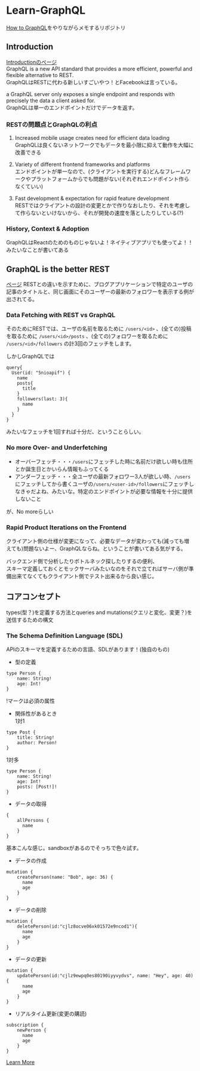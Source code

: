 # Learn-GraphQL
[How to GraphQL](https://www.howtographql.com/)をやりながらメモするリポジトリ


## Introduction
[Introductionのページ](https://www.howtographql.com/)  
GraphQL is a new API standard that provides a more efficient, powerful and flexible alternative to REST.  
GraphQLはRESTに代わる新しいすごいやつ！とFacebookは言っている。

a GraphQL server only exposes a single endpoint and responds with precisely the data a client asked for.  
GraphQLは単一のエンドポイントだけでデータを返す。

### RESTの問題点とGraphQLの利点
1. Increased mobile usage creates need for efficient data loading  
GraphQLは良くないネットワークでもデータを最小限に抑えて動作を大幅に改善できる

2. Variety of different frontend frameworks and platforms  
エンドポイントが単一なので、(クライアントを実行する)どんなフレームワークやプラットフォームからでも問題がない(それぞれエンドポイント作らなくていい)

3. Fast development & expectation for rapid feature development  
RESTではクライアントの設計の変更とかで作りなおしたり、それを考慮して作らないといけないから、それが開発の速度を落としたりしている(?)

### History, Context & Adoption
GraphQLはReactのためのものじゃないよ！ネイティブアプリでも使ってよ！！みたいなことが書いてある

## GraphQL is the better REST
[ページ](https://www.howtographql.com/basics/1-graphql-is-the-better-rest/)
RESTとの違いを示すために、ブログアプリケーションで特定のユーザの記事のタイトルと、同じ画面にそのユーザーの最新のフォロワーを表示する例が出されてる。  

### Data Fetching with REST vs GraphQL
そのためにRESTでは、ユーザの名前を取るために
``
/users/<id>
``
、(全ての)投稿を取るために
``
/users/<id>/posts
``
、(全ての)フォロワーを取るために
``
/users/<id>/followers
``
の計3回のフェッチをします。

しかしGraphQLでは
```
query{
  User(id: "5nioapif") {
    name
    posts{
      title
    }
    followers(last: 3){
      name
    }
  }
}
```
みたいなフェッチを1回すれば十分だ、ということらしい。


### No more Over- and Underfetching
* オーバーフェッチ・・・``/users``にフェッチした時に名前だけ欲しい時も住所とか誕生日とかいらん情報もふってくる
* アンダーフェッチ・・・全ユーザの最新フォロワー3人が欲しい時、``/users``にフェッチしてから書くユーザの``/users/<user-id>/followers``にフェッチしなきゃだよね、みたいな。特定のエンドポイントが必要な情報を十分に提供しないこと

が、No moreらしい

### Rapid Product Iterations on the Frontend
クライアント側の仕様が変更になって、必要なデータが変わっても(減っても増えても)問題ないよー、GraphQLならね。ということが書いてある気がする。

バックエンド側で分析したりボトルネック探したりするの便利、  
スキーマ定義しておくとモックサーバみたいなのをそれで立てればサーバ側が準備出来てなくてもクライアント側でテスト出来るから良い感じ。


## コアコンセプト
types(型？)を定義する方法とqueries and mutations(クエリと変化、変更？)を送信するための構文


### The Schema Definition Language (SDL)
APIのスキーマを定義するための言語、SDLがあります！(独自のもの)
* 型の定義
```
type Person {
    name: String!
    age: Int!
}
```
!マークは必須の属性
* 関係性があるとき    
1対1
```
type Post {
    title: String!
    author: Person!
}
```
1対多
```
type Person {
    name: String!
    age: Int!
    posts: [Post!]!
}
```
* データの取得
```
{
    allPersons {
      name
    }
}
```
基本こんな感じ。sandboxがあるのでそっちで色々試す。
* データの作成
```
mutation {
    createPerson(name: "Bob", age: 36) {
      name
      age
    }
}
```
* データの削除
```
mutation {
    deletePerson(id:"cjlz8ocve06xk01572e9ncod1"){
      name
      age
    }
}
```
* データの更新
```
mutation {
    updatePerson(id:"cjlz9ewpq0es80190iyyvydvs", name: "Hey", age: 40) {
      name
      age
    }
}
```
* リアルタイム更新(変更の購読)
```
subscription {
    newPerson {
      name
      age
    }
}
```
[Learn More](https://www.prisma.io/blog/graphql-server-basics-the-schema-ac5e2950214e/)
